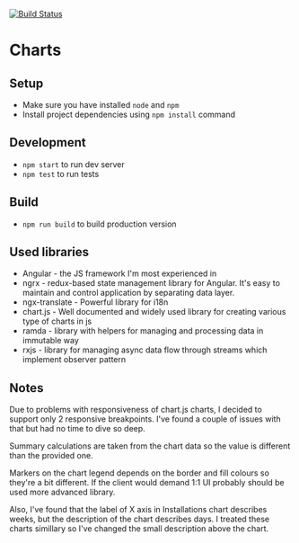 [![Build Status](https://travis-ci.org/akrisu/charts-angular.svg?branch=master)](https://travis-ci.org/akrisu/charts-angular)
# Charts

## Setup
- Make sure you have installed `node` and `npm`
- Install project dependencies using `npm install` command
## Development
- `npm start` to run dev server
- `npm test` to run tests

## Build
- `npm run build` to build production version

## Used libraries
- Angular - the JS framework I'm most experienced in
- ngrx - redux-based state management library for Angular. It's easy to maintain and control application by separating data layer.
- ngx-translate - Powerful library for i18n
- chart.js - Well documented and widely used library for creating various type of charts in js
- ramda - library with helpers for managing and processing data in immutable way
- rxjs - library for managing async data flow through streams which implement observer pattern

## Notes
Due to problems with responsiveness of chart.js charts, I decided to support only 2 responsive breakpoints. I've found a couple of issues with that but had no time to dive so deep.

Summary calculations are taken from the chart data so the value is different than the provided one.

Markers on the chart legend depends on the border and fill colours so they're a bit different. If the client would demand 1:1 UI probably should be used more advanced library.

Also, I've found that the label of X axis in Installations chart describes weeks, but the description of the chart describes days. I treated these charts simillary so I've changed the small description above the chart.
